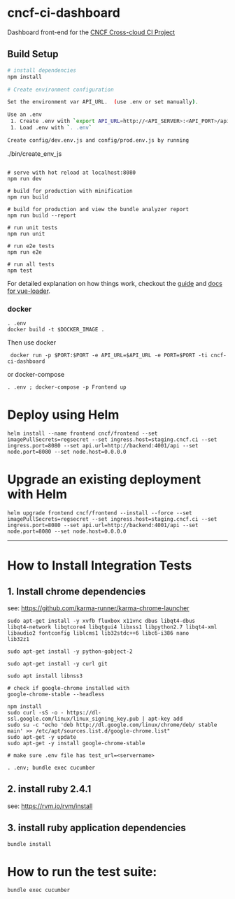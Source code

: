 # cncf-ci-dashboard

Dashboard front-end for the [CNCF Cross-cloud CI Project](https://github.com/cncf/cross-cloud)

## Build Setup

``` bash
# install dependencies
npm install

# Create environment configuration 

Set the environment var API_URL.  (use .env or set manually).  

Use an .env
 1. Create .env with `export API_URL=http://<API_SERVER>:<API_PORT>/api"`
 1. Load .env with `. .env`

Create config/dev.env.js and config/prod.env.js by running
```
./bin/create_env_js
```

# serve with hot reload at localhost:8080
npm run dev

# build for production with minification
npm run build

# build for production and view the bundle analyzer report
npm run build --report

# run unit tests
npm run unit

# run e2e tests
npm run e2e

# run all tests
npm test
```

For detailed explanation on how things work, checkout the [guide](http://vuejs-templates.github.io/webpack/) and [docs for vue-loader](http://vuejs.github.io/vue-loader).

### docker

```
. .env
docker build -t $DOCKER_IMAGE .
```

Then use docker
```
 docker run -p $PORT:$PORT -e API_URL=$API_URL -e PORT=$PORT -ti cncf-ci-dashboard
```

or docker-compose

```
. .env ; docker-compose -p Frontend up 
```

# Deploy using Helm 
```
helm install --name frontend cncf/frontend --set imagePullSecrets=regsecret --set ingress.host=staging.cncf.ci --set ingress.port=8080 --set api.url=http://backend:4001/api --set node.port=8080 --set node.host=0.0.0.0
```

# Upgrade an existing deployment with Helm
```
helm upgrade frontend cncf/frontend --install --force --set imagePullSecrets=regsecret --set ingress.host=staging.cncf.ci --set ingress.port=8080 --set api.url=http://backend:4001/api --set node.port=8080 --set node.host=0.0.0.0
```
---

# How to Install Integration Tests

## 1. Install chrome dependencies
see: https://github.com/karma-runner/karma-chrome-launcher
```
sudo apt-get install -y xvfb fluxbox x11vnc dbus libqt4-dbus                                                                            
libqt4-network libqtcore4 libqtgui4 libxss1 libpython2.7 libqt4-xml                                                                     
libaudio2 fontconfig liblcms1 lib32stdc++6 libc6-i386 nano                                                                              
lib32z1                                                                                                                                 
                                                                                                                                        
sudo apt-get install -y python-gobject-2                                                                                                
                                                                                                                                        
sudo apt-get install -y curl git                                                                                                        

sudo apt install libnss3

# check if google-chrome installed with 
google-chrome-stable --headless
                                                                                                                                        
npm install                                                                                                                             
sudo curl -sS -o - https://dl-ssl.google.com/linux/linux_signing_key.pub | apt-key add
sudo su -c "echo 'deb http://dl.google.com/linux/chrome/deb/ stable main' >> /etc/apt/sources.list.d/google-chrome.list"
sudo apt-get -y update
sudo apt-get -y install google-chrome-stable

# make sure .env file has test_url=<servername>

. .env; bundle exec cucumber
```


## 2. install ruby 2.4.1
see: https://rvm.io/rvm/install

## 3. install ruby application dependencies
```
bundle install
```

# How to run the test suite:
```
bundle exec cucumber
```



